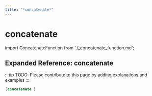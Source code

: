 ```yaml
---
title: "*concatenate*"
---
```


# concatenate

import ConcatenateFunction from './_concatenate_function.md';

<ConcatenateFunction />

## Expanded Reference: concatenate

:::tip
TODO: Please contribute to this page by adding explanations and examples
:::

```lisp
(concatenate )
```

